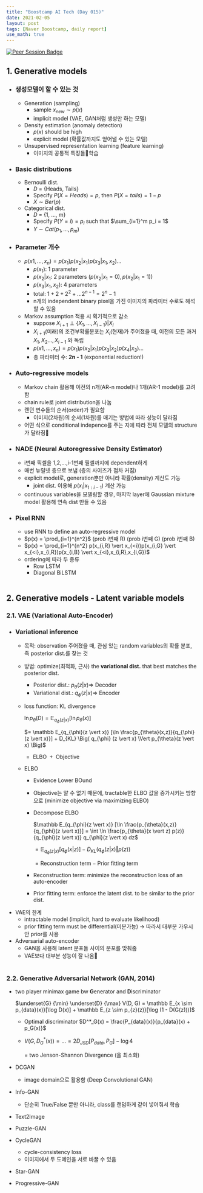 ```yaml
---
title: "Boostcamp AI Tech (Day 015)"
date: 2021-02-05
layout: post
tags: [Naver Boostcamp, daily report]
use_math: true
---
```


[![Peer Session Badge](https://img.shields.io/badge/Peer%20Session-CC527A?style=flat)](../peer_session/day015.html)

## 1. Generative models

* ### 생성모델이 할 수 있는 것
    * Generation (sampling)
        * sample $x_{new} \sim p(x)$
        * implicit model (VAE, GAN처럼 생성만 하는 모델)
    * Density estimation (anomaly detection)
        * $p(x)$ should be high
        * explicit model (확률값까지도 얻어낼 수 있는 모델)
    * Unsupervised representation learning (feature learning)
        * 이미지의 공통적 특징들학습
* ### Basic distributions
    * Bernoulli dist.
        * $D$ = {Heads, Tails}
        * Specify $P(X = Heads) = p$, then $P(X = tails) = 1 - p$
        * $X \sim Ber(p)$
    * Categorical dist.
        * $D$ = {1, ...,  m}
        * Specify $P(Y = i) = p_i$ such that $\sum_{i=1}^m p_i = 1$
        * $Y \sim Cat(p_1, \dots , p_m)$
* ### Parameter 개수
    * $p(x1, \dots, x_n) = p(x_1)p(x_2 \vert x_1)p(x_3 \vert x_1, x_2) \dots$
        * $p(x_1)$: 1 parameter
        * $p(x_2 \vert x_1$: 2 parameters ($p(x_2 \vert x_1 = 0), p(x_2 \vert x_1 = 1)$)
        * $p(x_3 \vert x_1, x_2)$: 4 parameters
        * total: $1 + 2 + 2^2 + \dots 2^{n-1} = 2^n - 1$
        * n개의 independent binary pixel을 가진 이미지의 파라미터 수로도 해석할 수 있음
    * Markov assumption 적용 시 획기적으로 감소
        * suppose $X_{i+1} \perp \{ X_1, \dots, X_{i-1} \} \vert X_i$
        * $X_{i+1}$(미래)의 조건부확률분포는 $X_i$(현재)가 주어졌을 때, 이전의 모든 과거 $X_1, X_2 \dots, X_{i-1}$ 와 독립
        * $p(x1, \dots, x_n) = p(x_1)p(x_2 \vert x_1)p(x_3 \vert x_2)p(x_4 \vert x_3) \dots$
        * 총 파라미터 수: **2n - 1** (exponential reduction!)
* ### Auto-regressive models
    * Markov chain 활용해 이전의 n개(AR-n model)나 1개(AR-1 model)를 고려함
    * chain rule로 joint distribution을 나눔
    * 랜던 변수들의 순서(order)가 필요함
        * 이미지(2차원)의 순서(1차원)를 매기는 방법에 따라 성능이 달라짐
    * 어떤 식으로 conditional indepence를 주는 지에 따라 전체 모델의 structure가 달라짐
* ### NADE (Neural Autoregressive Density Estimator)
    * i번째 픽셀을 1,2,...,i-1번째 필셀까지에 dependent하게
    * 매번 뉴럴넷 층으로 보냄 (층의 사이즈가 점차 커짐)
    * explicit model로, generation뿐만 아니라 확률(density) 계산도 가능
        * joint dist. 이용해 $p(x_i \vert x_{1:i-1})$ 계산 가능
    * continuous variables을 모델링할 경우, 마지막 layer에 Gaussian mixture model 활용해 연속 dist 만들 수 있음
* ### Pixel RNN
    * use RNN to define an auto-regressive model
    * $p(x) = \prod_{i=1}^{n^2}$ (prob i번째 R) (prob i번째 G) (prob i번째 B)
    * $p(x) = \prod_{i=1}^{n^2} p(x_{i,R} \vert x_{<i})p(x_{i,G} \vert x_{<i},x_{i,R})p(x_{i,B} \vert x_{<i},x_{i,R},x_{i,G})$
    * ordering에 따라 두 종류
        * Row LSTM
        * Diagonal BiLSTM
<br><br>

## 2. Generative models - Latent variable models

### 2.1. VAE (Variational Auto-Encoder)

* ### Variational inference
    * 목적: observation 주어졌을 때, 관심 있는 random variables의 확률 분포, 즉 posterior dist.를 찾는 것
    * 방법: optimize(최적화, 근사) the **variational dist.** that best matches the posterior dist.
        * Posterior dist.: $p_{\theta}(z \vert x) \Rightarrow$ Decoder
        * Variational dist.: $q_\phi(z \vert x) \Rightarrow$ Encoder
    * loss function: KL divergence

        $\ln p_{\theta}(D) = \mathbb E_{q_{\phi}(z \vert x)} [\ln p_{\theta}(x)]$

        $= \mathbb E_{q_{\phi}(z \vert x)} [\ln \frac{p_{\theta}(x,z)}{q_{\phi}(z \vert x)}] + D_{KL} \Big( q_{\phi} (z \vert x) \Vert p_{\theta}(z \vert x) \Big)$

        $= \text{ ELBO } + \text{ Objective}$

    * ELBO
        * Evidence Lower BOund
        * Objective는 알 수 없기 때문에, tractable한 ELBO 값을 증가시키는 방향으로 (minimize objective via maximizing ELBO)
        * Decompose ELBO

            $\mathbb E_{q_{\phi}(z \vert x)} [\ln \frac{p_{\theta}(x,z)}{q_{\phi}(z \vert x)}] = \int \ln \frac{p_{\theta}(x \vert z) p(z)}{q_{\phi}(z \vert x)} q_{\phi}(z \vert x) dz$

            $= \mathbb E_{q_{\phi}(z \vert x)} [q_{\phi}(x \vert z)] - D_{KL} \Big( q_{\phi} (z \vert x) \Vert p(z) \Big)$

            $= \text{Reconstruction term} - \text{Prior fitting term}$

        * Reconstruction term: minimize the reconstruction loss of an auto-encoder
        * Prior fitting term: enforce the latent dist. to be similar to the prior dist.
* VAE의 한계
    * intractable model (implicit, hard to evaluate likelihood)
    * prior fitting term must be differential(미분가능) $\rightarrow$ 따라서 대부분 가우시안 prior를 사용
* Adversarial auto-encoder
    * GAN을 사용해 latent 분포들 사이의 분포를 맞춰줌
    * VAE보다 대부분 성능이 잘 나옴
<br><br>

### 2.2. Generative Adversarial Network (GAN, 2014)

* two player minimax game bw **G**enerator and **D**iscriminator
    
    $\underset{G} {\min} \underset{D} {\max} V(D, G) = \mathbb E_{x \sim p_{data}(x)}[\log D(x)] + \mathbb E_{z \sim p_{z}(z)}[\log (1 - D(G(z)))]$

    * Optimal discriminator $D^*_G(x) = \frac{P_{data}(x)}{p_{data}(x) + p_G(x)}$
    * $V(G,D^*_G(x)) = ... = 2D_{JSD}[P_{data},P_G] - \log4$

        $=$ two Jenson-Shannon Divergence (을 최소화)
* DCGAN
    * image domain으로 활용함 (Deep Convolutional GAN)
* Info-GAN
    * 단순히 True/False 뿐만 아니라, class를 랜덤하게 같이 넣어줘서 학습
* Text2Image
* Puzzle-GAN
* CycleGAN
    * cycle-consistency loss
    * 이미지에서 두 도메인을 서로 바꿀 수 있음
* Star-GAN
* Progressive-GAN
<br><br>